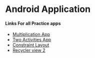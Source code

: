 # Android Application
#### Links For all Practice apps 
* [Multiplication App](https://github.com/kushalsingh-00/Multiplication-Table)
* [Two Activities App](https://github.com/kushalsingh-00/Two-Activities)
* [Constraint Layout](https://github.com/kushalsingh-00/ConstrainstLayout)
* [Recycler view 2](https://github.com/kushalsingh-00/Recycler-view-2)
